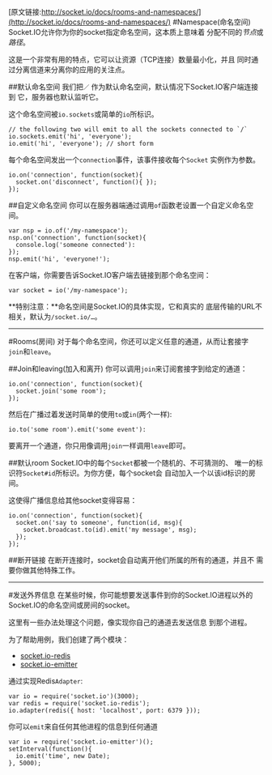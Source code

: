 [原文链接:http://socket.io/docs/rooms-and-namespaces/](http://socket.io/docs/rooms-and-namespaces/)
#Namespace(命名空间)
Socket.IO允许你为你的socket指定命名空间，这本质上意味着
分配不同的*节点*或*路径*。

这是一个非常有用的特点，它可以让资源（TCP连接）数量最小化，并且
同时通过分离信道来分离你的应用的关注点。

##默认命名空间
我们把`／` 作为默认命名空间，默认情况下Socket.IO客户端连接到
它，服务器也默认监听它。

这个命名空间被`io.sockets`或简单的`io`所标识。

    // the following two will emit to all the sockets connected to `/`
    io.sockets.emit('hi', 'everyone');
    io.emit('hi', 'everyone'); // short form

每个命名空间发出一个`connection`事件，该事件接收每个`Socket`
实例作为参数。

    io.on('connection', function(socket){
      socket.on('disconnect', function(){ });
    });


##自定义命名空间
你可以在服务器端通过调用`of`函数老设置一个自定义命名空间。

    var nsp = io.of('/my-namespace');
    nsp.on('connection', function(socket){
      console.log('someone connected'):
    });
    nsp.emit('hi', 'everyone!');

在客户端，你需要告诉Socket.IO客户端去链接到那个命名空间：

    var socket = io('/my-namespace');

**特别注意：**命名空间是Socket.IO的具体实现，它和真实的
底层传输的URL不相关，默认为`/socket.io/…`。

---

#Rooms(房间)
对于每个命名空间，你还可以定义任意的通道，从而让套接字
`join`和`leave`。

##Join和leaving(加入和离开)
你可以调用`join`来订阅套接字到给定的通道：

    io.on('connection', function(socket){
      socket.join('some room');
    });

然后在广播过着发送时简单的使用`to`或`in`(两个一样):

    io.to('some room').emit('some event'):

要离开一个通道，你只用像调用`join`一样调用`leave`即可。

##默认room
Socket.IO中的每个`Socket`都被一个随机的、不可猜测的、
唯一的标识符`Socket#id`所标识。为你方便，每个socket会
自动加入一个以该id标识的房间。

这使得广播信息给其他socket变得容易：

    io.on('connection', function(socket){
      socket.on('say to someone', function(id, msg){
        socket.broadcast.to(id).emit('my message', msg);
      });
    });

##断开链接
在断开连接时，socket会自动离开他们所属的所有的通道，并且不
需要你做其他特殊工作。

---
#发送外界信息
在某些时候，你可能想要发送事件到你的Socket.IO进程以外的
Socket.IO的命名空间或房间的socket。

这里有一些办法处理这个问题，像实现你自己的通道去发送信息
到那个进程。

为了帮助用例，我们创建了两个模块：
* [socket.io-redis](http://github.com/automattic/socket.io-redis)
* [socket.io-emitter](http://github.com/automattic/socket.io-emitter)

通过实现Redis`Adapter`:

    var io = require('socket.io')(3000);
    var redis = require('socket.io-redis');
    io.adapter(redis({ host: 'localhost', port: 6379 }));

你可以`emit`来自任何其他进程的信息到任何通道

    var io = require('socket.io-emitter')();
    setInterval(function(){
      io.emit('time', new Date);
    }, 5000);
